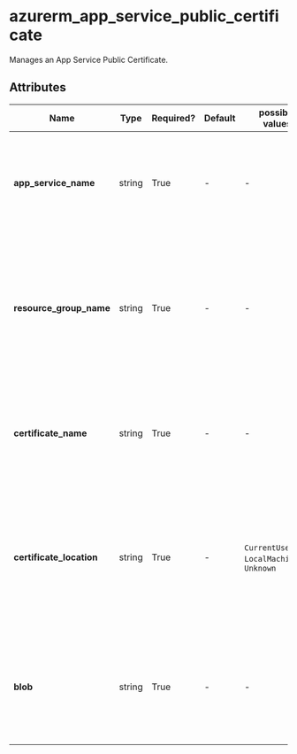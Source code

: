 # azurerm_app_service_public_certificate

Manages an App Service Public Certificate.

## Attributes

| Name | Type | Required? | Default  | possible values | Description |
| ---- | ---- | --------- | -------- | ----------- | ----------- |
| **app_service_name** | string | True | -  |  -  | The name of the App Service. Changing this forces a new App Service Public Certificate to be created. | 
| **resource_group_name** | string | True | -  |  -  | The name of the Resource Group where the App Service Public Certificate should exist. Changing this forces a new App Service Public Certificate to be created. | 
| **certificate_name** | string | True | -  |  -  | The name of the public certificate. Changing this forces a new App Service Public Certificate to be created. | 
| **certificate_location** | string | True | -  |  `CurrentUserMy`, `LocalMachineMy`, `Unknown`  | The location of the certificate. Possible values are `CurrentUserMy`, `LocalMachineMy` and `Unknown`. Changing this forces a new App Service Public Certificate to be created. | 
| **blob** | string | True | -  |  -  | The base64-encoded contents of the certificate. Changing this forces a new App Service Public Certificate to be created. | 

